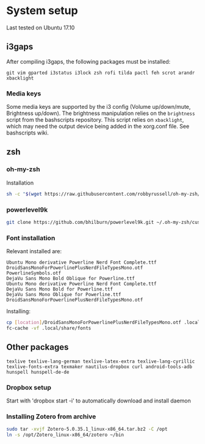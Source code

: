# System setup
Last tested on Ubuntu 17.10

## i3gaps
After compiling i3gaps, the following packages must be installed:

```git vim gparted i3status i3lock zsh rofi tilda pactl feh scrot arandr xbacklight```

### Media keys
Some media keys are supported by the i3 config (Volume up/down/mute, Brightness up/down). 
The brightness manipulation relies on the ```brightness``` script from the bashscripts repository. 
This script relies on ```xbacklight```, which may need the output device being added in the xorg.conf file. See bashscripts wiki.

## zsh
### oh-my-zsh
Installation
```sh
sh -c "$(wget https://raw.githubusercontent.com/robbyrussell/oh-my-zsh/master/tools/install.sh -O -)"
```

### powerlevel9k

```sh
git clone https://github.com/bhilburn/powerlevel9k.git ~/.oh-my-zsh/custom/themes/powerlevel9k
```

### Font installation
Relevant installed are:

```
Ubuntu Mono derivative Powerline Nerd Font Complete.ttf
DroidSansMonoForPowerlinePlusNerdFileTypesMono.otf
PowerlineSymbols.otf
DejaVu Sans Mono Bold Oblique for Powerline.ttf
Ubuntu Mono derivative Powerline Nerd Font Complete.ttf
DejaVu Sans Mono Bold for Powerline.ttf
DejaVu Sans Mono Oblique for Powerline.ttf
DroidSansMonoForPowerlinePlusNerdFileTypesMono.otf
```

Installing:

```sh
cp [location]/DroidSansMonoForPowerlinePlusNerdFileTypesMono.otf .local/share/fonts/
fc-cache -vf .local/share/fonts
```

## Other packages
```texlive texlive-lang-german texlive-latex-extra texlive-lang-cyrillic texlive-fonts-extra texmaker nautilus-dropbox curl android-tools-adb hunspell hunspell-de-de```

### Dropbox setup
Start with 'dropbox start -i' to automatically download and install daemon

### Installing Zotero from archive
```sh
sudo tar -xvjf Zotero-5.0.35.1_linux-x86_64.tar.bz2 -C /opt
ln -s /opt/Zotero_linux-x86_64/zotero ~/bin
``` 
